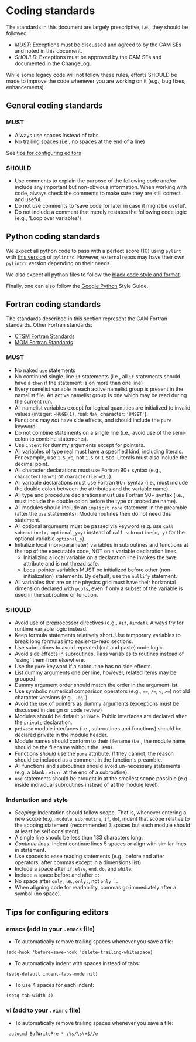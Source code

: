 # Coding standards

The standards in this document are largely prescriptive, i.e., they should be followed.

- *MUST*: Exceptions must be discussed and agreed to by the CAM SEs and noted in this document.
- *SHOULD*: Exceptions must be approved by the CAM SEs and documented in the ChangeLog.

While some legacy code will not follow these rules, efforts SHOULD be made to improve the code whenever you are working on it (e.g., bug fixes, enhancements).

## General coding standards
### MUST
- Always use spaces instead of tabs
- No trailing spaces (i.e., no spaces at the end of a line)

See [tips for configuring editors](#tips-for-configuring-editors)

### SHOULD

- Use comments to explain the purpose of the following code and/or include any important but non-obvious information. When working with code, always check the comments to make sure they are still correct and useful.
- Do not use comments to 'save code for later in case it might be useful'.
- Do not include a comment that merely restates the following code logic (e.g., 'Loop over variables')

## Python coding standards
We expect all python code to pass with a perfect score (10) using `pylint` with [this version](https://github.com/ESCOMP/CAM-SIMA/blob/development/test/.pylintrc) of `pylintrc`. However, external repos may have their own `pylintrc` version depending on their needs.

We also expect all python files to follow the [black code style and format](https://black.readthedocs.io/en/stable/the_black_code_style/index.html).

Finally, one can also follow the [Google Python](https://google.github.io/styleguide/pyguide.html) Style Guide.

## Fortran coding standards
The standards described in this section represent the CAM Fortran standards. Other Fortran standards:

- [CTSM Fortran Standards](https://wiki.ucar.edu/display/ccsm/Comprehensive+list+of+standards)
- [MOM Fortran Standards](https://github.com/mom-ocean/MOM6/wiki/Code-style-guide)

### MUST
* No naked `use` statements
* No continued single-line `if` statements (i.e., all `if` statements should have a `then` if the statement is on more than one line)
* Every namelist variable in each active namelist group is present in the namelist file. An active namelist group is one which may be read during the current run.
* All namelist variables except for logical quantities are initialized to invalid values (integer: `-HUGE(1)`, real: `NaN`, character: `'UNSET'`).
* Functions may _not_ have side effects, and should include the `pure` keyword.
* Do not combine statements on a single line (i.e., avoid use of the semi-colon to combine statements).
* Use `intent` for dummy arguments except for pointers.
* All variables of type real must have a specified kind, including literals.  For example, use `1.5_r8`, not `1.5` or `1.5D0`. Literals must also include the decimal point.
* All character declarations must use Fortran 90+ syntax (e.g., `character(len=*)` or `character(len=CL)`).
* All variable declarations must use Fortran 90+ syntax (i.e., must include the double colon between the attributes and the variable name).
* All type and procedure declarations must use Fortran 90+ syntax (i.e., must include the double colon before the type or procedure name).
* All modules should include an `implicit none` statement in the preamble (after the `use` statements). Module routines then do not need this statement.
* All optional arguments must be passed via keyword (e.g. use `call subroutine(x, optional_y=y)` instead of `call subroutine(x, y)` for the optional variable `optional_y`).
* Initialize local (non-parameter) variables in subroutines and functions at the top of the executable code, NOT on a variable declaration lines.
    - Initializing a local variable on a declaration line invokes the `SAVE` attribute and is not thread safe.
    - Local pointer variables MUST be initialized before other (non-initialization) statements. By default, use the `nullify` statement.
* All variables that are on the physics grid must have their horizontal dimension declared with `pcols`, even if only a subset of the variable is used in the subroutine or function. 
### SHOULD
* Avoid use of preprocessor directives (e.g., `#if`, `#ifdef`). Always try for runtime variable logic instead.
* Keep formula statements relatively short. Use temporary variables to break long formulas into easier-to-read sections.
* Use subroutines to avoid repeated (cut and paste) code logic.
* Avoid side effects in subroutines. Pass variables to routines instead of 'using' them from elsewhere.  
* Use the `pure` keyword if a subroutine has no side effects.
* List dummy arguments one per line, however, related items may be grouped.
* Dummy argument order should match the order in the argument list.
* Use symbolic numerical comparison operators (e.g., `==`, `/=`, `<`, `>=`) not old character versions (e.g., `.eq.`).
* Avoid the use of pointers as dummy arguments (exceptions must be discussed in design or code review)
* Modules should be default `private`. Public interfaces are declared after the `private` declaration.
* `private` module interfaces (i.e., subroutines and functions) should be declared private in the module header.
* Module names should conform to their filename (i.e., the module name should be the filename without the `.F90`).
* Functions _should_ use the `pure` attribute. If they cannot, the reason should be included as a comment in the function's preamble.
* All functions and subroutines should avoid un-necessary statements (e.g. a blank `return` at the end of a subroutine).
* `use` statements should be brought in at the smallest scope possible (e.g. inside individual subroutines instead of at the module level).

### Indentation and style

* *Scoping*: Indentation should follow scope. That is, whenever entering a new scope (e.g., `module`, `subroutine`, `if`, `do`), indent that scope relative to the scoping statement (recommended 3 spaces but each module should at least be self consistent).
* A single line should be less than 133 characters long.
* *Continue lines*: Indent continue lines 5 spaces or align with similar lines in statement.
* Use spaces to ease reading statements (e.g., before and after operators, after commas except in a dimensions list)
* Include a space after `if`, `else`, `end`, `do`, and `while`.
* Include a space before and after `::`
* No space after `only`, i.e., `only:`, not `only :`.
* When aligning code for readability, commas go immediately after a symbol (no space).

## Tips for configuring editors
### emacs (add to your `.emacs` file)
- To automatically remove trailing spaces whenever you save a file:
```
(add-hook 'before-save-hook 'delete-trailing-whitespace)
```
- To automatically indent with spaces instead of tabs:
```
(setq-default indent-tabs-mode nil)
```
- To use 4 spaces for each indent:
```
(setq tab-width 4)
```

### vi (add to your `.vimrc` file)
- To automatically remove trailing spaces whenever you save a file:
```
 autocmd BufWritePre * :%s/\s\+$//e
```